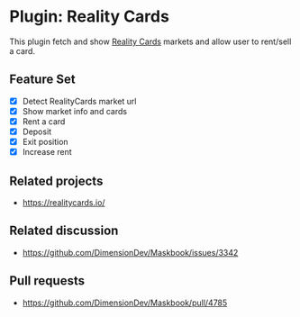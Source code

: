 # Plugin: Reality Cards

This plugin fetch and show [Reality Cards](https://realitycards.io) markets and allow user to rent/sell a card.

## Feature Set

- [x] Detect RealityCards market url
- [x] Show market info and cards
- [x] Rent a card
- [x] Deposit
- [x] Exit position
- [x] Increase rent

## Related projects

- <https://realitycards.io/>

## Related discussion

- <https://github.com/DimensionDev/Maskbook/issues/3342>

## Pull requests

- <https://github.com/DimensionDev/Maskbook/pull/4785>
